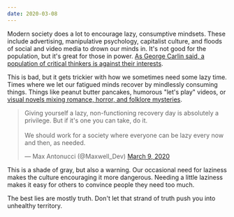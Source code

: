 ```yaml
---
date: 2020-03-08
---
```


Modern society does a lot to encourage lazy, consumptive mindsets. These include advertising, manipulative psychology, capitalist culture, and floods of social and video media to drown our minds in. It's not good for the population, but it's great for those in power. [As George Carlin said, a population of critical thinkers is against their interests](https://www.azquotes.com/quote/1140273).

This is bad, but it gets trickier with how we sometimes need some lazy time. Times where we let our fatigued minds recover by mindlessly consuming things. Things like peanut butter pancakes, humorous "let's play" videos, or [visual novels mixing romance, horror, and folklore mysteries](https://www.metacritic.com/game/switch/world-end-syndrome).

<blockquote class="twitter-tweet" data-partner="tweetdeck"><p lang="en" dir="ltr">Giving yourself a lazy, non-functioning recovery day is absolutely a privilege. But if it&#39;s one you can take, do it.<br><br>We should work for a society where everyone can be lazy every now and then, as needed.</p>&mdash; Max Antonucci (@Maxwell_Dev) <a href="https://twitter.com/Maxwell_Dev/status/1236804521071980546?ref_src=twsrc%5Etfw">March 9, 2020</a></blockquote>
<script async src="https://platform.twitter.com/widgets.js" charset="utf-8"></script>

This is a shade of gray, but also a warning. Our occasional need for laziness makes the culture encouraging it more dangerous. Needing a little laziness makes it easy for others to convince people they need too much.

The best lies are mostly truth. Don't let that strand of truth push you into unhealthy territory.
